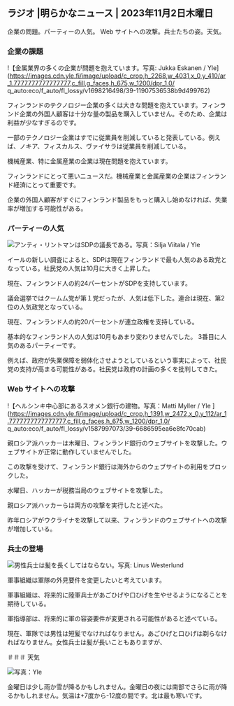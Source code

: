 ## ラジオ \|明らかなニュース \| 2023年11月2日木曜日

企業の問題。パーティーの人気。 Web サイトへの攻撃。兵士たちの姿。天気。

### 企業の課題

!【金属業界の多くの企業が問題を抱えています。写真: Jukka Eskanen / Yle](https://images.cdn.yle.fi/image/upload/c_crop,h_2268,w_4031,x_0,y_410/ar_1.7777777777777777,c_fill,g_faces,h_675,w_1200/dpr_1.0/ q_auto:eco/f_auto/fl_lossy/v1698216498/39-11907536538b9d499762)

フィンランドのテクノロジー企業の多くは大きな問題を抱えています。フィンランド企業の外国人顧客は十分な量の製品を購入していません。そのため、企業は利益が少なすぎるのです。

一部のテクノロジー企業はすでに従業員を削減していると発表している。例えば、ノキア、フィスカルス、ヴァイサラは従業員を削減している。

機械産業、特に金属産業の企業は現在問題を抱えています。

フィンランドにとって悪いニュースだ。機械産業と金属産業の企業はフィンランド経済にとって重要です。

企業の外国人顧客がすぐにフィンランド製品をもっと購入し始めなければ、失業率が増加する可能性がある。

### パーティーの人気

![アンティ・リントマンはSDPの議長である。写真：Silja Viitala / Yle](https://images.cdn.yle.fi/image/upload/c_crop,h_2241,w_3984,x_0,y_0/ar_1.7777777777777777,c_fill,g_faces,h_675,w_1200/dpr_1.0/q_auto:eco/f_auto/fl_lossy/v1696930784/39-118400565251b6be058f)

イールの新しい調査によると、SDPは現在フィンランドで最も人気のある政党となっている。社民党の人気は10月に大きく上昇した。

現在、フィンランド人の約24パーセントがSDPを支持しています。

議会選挙ではクームム党が第１党だったが、人気は低下した。連合は現在、第2位の人気政党となっている。

現在、フィンランド人の約20パーセントが連立政権を支持している。

基本的なフィンランド人の人気は10月もあまり変わりませんでした。 3番目に人気のあるパーティーです。

例えば、政府が失業保障を弱体化させようとしているという事実によって、社民党の支持が高まる可能性がある。社民党は政府の計画の多くを批判してきた。

### Web サイトへの攻撃

!【ヘルシンキ中心部にあるスオメン銀行の建物。写真：Matti Myller / Yle ](https://images.cdn.yle.fi/image/upload/c_crop,h_1391,w_2472,x_0,y_112/ar_1.7777777777777777,c_fill,g_faces,h_675,w_1200/dpr_1.0/ q_auto:eco/f_auto/fl_lossy/v1587997073/39-6686595ea6e8fc70cab)

親ロシア派ハッカーは木曜日、フィンランド銀行のウェブサイトを攻撃した。ウェブサイトが正常に動作していませんでした。

この攻撃を受けて、フィンランド銀行は海外からのウェブサイトの利用をブロックした。

水曜日、ハッカーが税務当局のウェブサイトを攻撃した。

親ロシア派ハッカーらは両方の攻撃を実行したと述べた。

昨年ロシアがウクライナを攻撃して以来、フィンランドのウェブサイトへの攻撃が増加している。

### 兵士の登場

![男性兵士は髪を長くしてはならない。写真: Linus Westerlund](https://images.cdn.yle.fi/image/upload/c_crop,h_3375,w_6000,x_0,y_522/ar_1.7777777777777777,c_fill,g_faces,h_675,w_1200/dpr_1.0/q_auto:eco/f_auto/fl_lossy/v1688460639/39-113784464a3db01e8a65)

軍事組織は軍隊の外見要件を変更したいと考えています。

軍事組織は、将来的に陸軍兵士があごひげや口ひげを生やせるようになることを期待している。

軍指導部は、将来的に軍の容姿要件が変更される可能性があると述べている。

現在、軍隊では男性は短髪でなければなりません。あごひげと口ひげは剃らなければなりません。女性兵士は髪が長いこともありますが、

＃＃＃ 天気

![写真：Yle](https://images.cdn.yle.fi/image/upload/c_crop,h_1080,w_1919,x_0,y_0/ar_1.7777777777777777,c_fill,g_faces,h_675,w_1200/dpr_1.0/q_auto:eco/f_auto/fl_lossy/v1698940434/39-11951316543c5fbc620f)

金曜日は少し雨か雪が降るかもしれません。金曜日の夜には南部でさらに雨が降るかもしれません。気温は+7度から-12度の間です。北は最も寒いです。